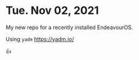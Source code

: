 # Tue. Nov 02, 2021

My new repo for a recently installed EndeavourOS.

Using `yadm` https://yadm.io/

👍
